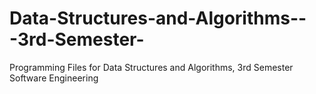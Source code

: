 # Data-Structures-and-Algorithms---3rd-Semester-
Programming Files for Data Structures and Algorithms, 3rd Semester Software Engineering 

